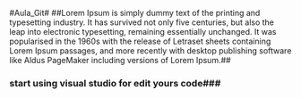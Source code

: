 #Aula_Git#
##Lorem Ipsum is simply dummy text of the printing and typesetting industry. It has survived not only five centuries, but also the leap into electronic typesetting, remaining essentially unchanged. It was popularised in the 1960s with the release of Letraset sheets containing Lorem Ipsum passages, and more recently with desktop publishing software like Aldus PageMaker including versions of Lorem Ipsum.##
### start using visual studio for edit yours code###
